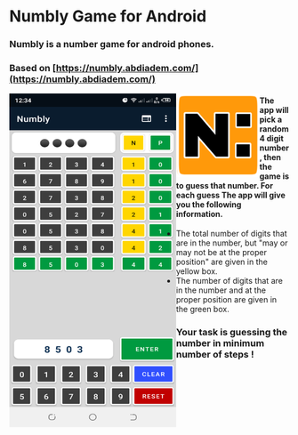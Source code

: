 # Numbly Game for Android

### Numbly is a number game for android phones.

### Based on [https://numbly.abdiadem.com/](https://numbly.abdiadem.com/)

<a href="url"><img src="/app/src/main/res/drawable/screen1.png" align="left" height="600" width="300" ></a>
<a href="url"><img src="/app/src/main/res/drawable/app_icon.png" align="left" height="150" width="150" ></a>

#### The app will pick a random 4 digit number, then the game is to guess that number. For each guess The app will give you the following information. 
 
- The total number of digits that are in the number, but "may or may not be at the proper position" are given in the yellow box.
- The number of digits that are in the number and at the proper position are given in the green box.

### Your task is guessing the number in minimum number of steps !
